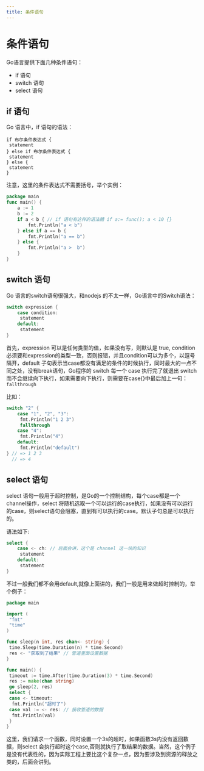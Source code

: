```yaml
---
title: 条件语句
---
```


# 条件语句

Go语言提供下面几种条件语句：

- if 语句
- switch 语句
- select 语句

## if 语句

Go 语言中，if 语句的语法：

```shell
if 布尔条件表达式 {
 statement
} else if 布尔条件表达式 {
 statement
} else {
 statement
}
```

注意，这里的条件表达式不需要括号，举个实例：

```go
package main
func main() {
    a := 1
    b := 2
    if a < b { // if 语句有这样的语法糖 if a:= func(); a < 10 {}
        fmt.Println("a < b")
    } else if a == b {
        fmt.Println("a == b")
    } else {
        fmt.Println("a >  b")
    }
}
```

## switch 语句

Go 语言的switch语句很强大，和nodejs 的不太一样，Go语言中的Switch语法：

```go
switch expression {
    case condition:
     statement
    default:
     statement
}
```

首先，expression 可以是任何类型的值，如果没有写，则默认是 true,  condition 必须要和expression的类型一致，否则报错，并且condition可以为多个，以逗号隔开，default 子句表示当case都没有满足的条件的时候执行，同时最大的一点不同之处，没有break语句，Go程序的 switch 每一个 case 执行完了就退出 switch 而不会继续向下执行，如果需要向下执行，则需要在case{}中最后加上一句： `fallthrough`

比如：

```go
switch "2" {
    case "1", "2", "3":
     fmt.Println("1 2 3")
     fallthrough
    case "4":
     fmt.Println("4")
    default:
     fmt.Println("default")
} // => 1 2 3
  // => 4
```

## select 语句

select 语句一般用于超时控制，是Go的一个控制结构，每个case都是一个channel操作，select 将随机选取一个可以运行的case执行，如果没有可以运行的case，则select语句会阻塞，直到有可以执行的case。默认子句总是可以执行的。

语法如下:

```go
select {
    case <- ch: // 后面会讲，这个是 channel 这一块的知识
     statement
    default:
     statement
}
```

不过一般我们都不会用default,就像上面讲的，我们一般是用来做超时控制的，举个例子：

```go
package main

import (
 "fmt"
 "time"
)

func sleep(n int, res chan<- string) {
 time.Sleep(time.Duration(n) * time.Second)
 res <- "获取到了结果" // 管道里面设置数据
}

func main() {
 timeout := time.After(time.Duration(3) * time.Second)
 res := make(chan string)
 go sleep(2, res)
 select {
 case <- timeout:
  fmt.Println("超时了")
 case val := <- res: // 接收管道的数据
  fmt.Println(val)
 }
}
```

这里，我们请求一个函数，同时设置一个3s的超时，如果函数3s内没有返回数据，则select 会执行超时这个case,否则就执行了取结果的数据。当然，这个例子是没有代表性的，因为实际工程上要比这个复杂一点，因为要涉及到资源的释放之类的，后面会讲到。

